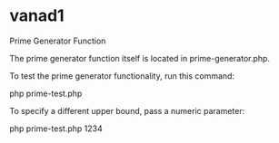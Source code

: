 # vanad1
Prime Generator Function

The prime generator function itself is located in prime-generator.php.


To test the prime generator functionality, run this command:

php prime-test.php


To specify a different upper bound, pass a numeric parameter:

php prime-test.php 1234

